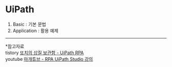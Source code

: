 # UiPath
  
1. Basic : 기본 문법  
2. Application : 활용 예제  
  
  
  
  
---
*참고자료  
tistory [또치의 삽질 보관함 - UiPath RPA](https://ddochea.tistory.com/34)  
youtube [마개튜브 - RPA UiPath Studio 강의](https://www.youtube.com/playlist?list=PL9pJIcf4koBhelVeCbWcgsPkgFNvrPXBd)


  
